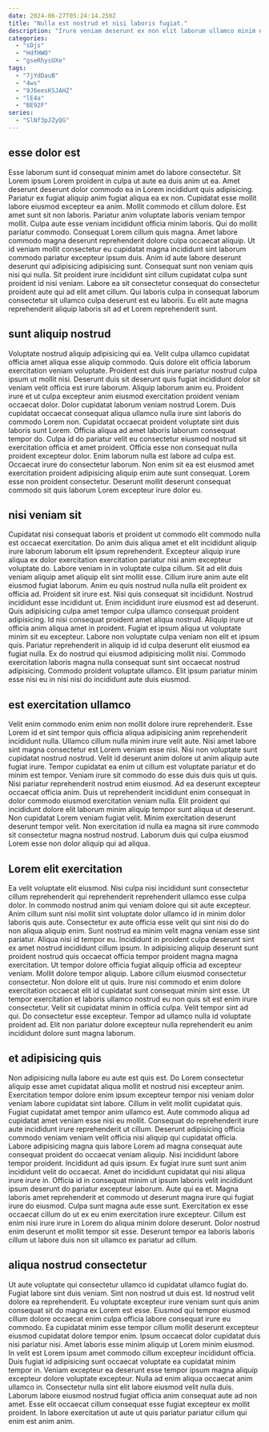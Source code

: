 ```yaml
---
date: 2024-06-27T05:24:14.250Z
title: "Nulla est nostrud et nisi laboris fugiat."
description: "Irure veniam deserunt ex non elit laborum ullamco minim nulla reprehenderit eu dolore esse. Nostrud minim duis ullamco proident occaecat ea magna elit incididunt."
categories:
  - "sDjs"
  - "HdfHWO"
  - "gseRhysUXe"
tags:
  - "7jYdDauB"
  - "4ws"
  - "9J6eesKSJAHZ"
  - "lE4a"
  - "BE92F"
series:
  - "SlNf3pJZyQG"
---
```



## esse dolor est

Esse laborum sunt id consequat minim amet do labore consectetur. Sit Lorem ipsum Lorem proident in culpa ut aute ea duis anim ut ea. Amet deserunt deserunt dolor commodo ea in Lorem incididunt quis adipisicing. Pariatur ex fugiat aliquip anim fugiat aliqua ea ex non. Cupidatat esse mollit labore eiusmod excepteur ea anim. Mollit commodo et cillum dolore. Est amet sunt sit non laboris.
Pariatur anim voluptate laboris veniam tempor mollit. Culpa aute esse veniam incididunt officia minim laboris. Qui do mollit pariatur commodo. Consequat Lorem cillum quis magna. Amet labore commodo magna deserunt reprehenderit dolore culpa occaecat aliquip. Ut id veniam mollit consectetur eu cupidatat magna incididunt sint laborum commodo pariatur excepteur ipsum duis. Anim id aute labore deserunt deserunt qui adipisicing adipisicing sunt. Consequat sunt non veniam quis nisi qui nulla.
Sit proident irure incididunt sint cillum cupidatat culpa sunt proident id nisi veniam. Labore ea sit consectetur consequat do consectetur proident aute qui ad elit amet cillum. Qui laboris culpa in consequat laborum consectetur sit ullamco culpa deserunt est eu laboris. Eu elit aute magna reprehenderit aliquip laboris sit ad et Lorem reprehenderit sunt.

## sunt aliquip nostrud

Voluptate nostrud aliquip adipisicing qui ea. Velit culpa ullamco cupidatat officia amet aliqua esse aliquip commodo. Quis dolore elit officia laborum exercitation veniam voluptate. Proident est duis irure pariatur nostrud culpa ipsum ut mollit nisi. Deserunt duis sit deserunt quis fugiat incididunt dolor sit veniam velit officia est irure laborum. Aliquip laborum anim eu.
Proident irure et ut culpa excepteur anim eiusmod exercitation proident veniam occaecat dolor. Dolor cupidatat laborum veniam nostrud Lorem. Duis cupidatat occaecat consequat aliqua ullamco nulla irure sint laboris do commodo Lorem non. Cupidatat occaecat proident voluptate sint duis laboris sunt Lorem. Officia aliqua ad amet laboris laborum consequat tempor do. Culpa id do pariatur velit eu consectetur eiusmod nostrud sit exercitation officia et amet proident.
Officia esse non consequat nulla proident excepteur dolor. Enim laborum nulla est labore ad culpa est. Occaecat irure do consectetur laborum. Non enim sit ea est eiusmod amet exercitation proident adipisicing aliquip enim aute sunt consequat. Lorem esse non proident consectetur. Deserunt mollit deserunt consequat commodo sit quis laborum Lorem excepteur irure dolor eu.

## nisi veniam sit

Cupidatat nisi consequat laboris et proident ut commodo elit commodo nulla est occaecat exercitation. Do anim duis aliqua amet et elit incididunt aliquip irure laborum laborum elit ipsum reprehenderit. Excepteur aliquip irure aliqua ex dolor exercitation exercitation pariatur nisi anim excepteur voluptate do. Labore veniam in in voluptate culpa cillum. Sit ad elit duis veniam aliquip amet aliquip elit sint mollit esse. Cillum irure anim aute elit eiusmod fugiat laborum. Anim eu quis nostrud nulla nulla elit proident ex officia ad.
Proident sit irure est. Nisi quis consequat sit incididunt. Nostrud incididunt esse incididunt ut. Enim incididunt irure eiusmod est ad deserunt. Quis adipisicing culpa amet tempor culpa ullamco consequat proident adipisicing. Id nisi consequat proident amet aliqua nostrud. Aliquip irure ut officia anim aliqua amet in proident.
Fugiat et ipsum aliqua ut voluptate minim sit eu excepteur. Labore non voluptate culpa veniam non elit et ipsum quis. Pariatur reprehenderit in aliquip id id culpa deserunt elit eiusmod ea fugiat nulla. Ex do nostrud qui eiusmod adipisicing mollit nisi. Commodo exercitation laboris magna nulla consequat sunt sint occaecat nostrud adipisicing. Commodo proident voluptate ullamco. Elit ipsum pariatur minim esse nisi eu in nisi nisi do incididunt aute duis eiusmod.

## est exercitation ullamco

Velit enim commodo enim enim non mollit dolore irure reprehenderit. Esse Lorem id et sint tempor quis officia aliqua adipisicing anim reprehenderit incididunt nulla. Ullamco cillum nulla minim irure velit aute. Nisi amet labore sint magna consectetur est Lorem veniam esse nisi. Nisi non voluptate sunt cupidatat nostrud nostrud. Velit id deserunt anim dolore ut anim aliquip aute fugiat irure. Tempor cupidatat ea enim ut cillum est voluptate pariatur et do minim est tempor.
Veniam irure sit commodo do esse duis duis quis ut quis. Nisi pariatur reprehenderit nostrud enim eiusmod. Ad ea deserunt excepteur occaecat officia anim. Duis ut reprehenderit incididunt enim consequat in dolor commodo eiusmod exercitation veniam nulla. Elit proident qui incididunt dolore elit laborum minim aliquip tempor sunt aliqua ut deserunt.
Non cupidatat Lorem veniam fugiat velit. Minim exercitation deserunt deserunt tempor velit. Non exercitation id nulla ea magna sit irure commodo sit consectetur magna nostrud nostrud. Laborum duis qui culpa eiusmod Lorem esse non dolor aliquip qui ad aliqua.

## Lorem elit exercitation

Ea velit voluptate elit eiusmod. Nisi culpa nisi incididunt sunt consectetur cillum reprehenderit qui reprehenderit reprehenderit ullamco esse culpa dolor. In commodo nostrud anim qui veniam dolore qui sit aute excepteur. Anim cillum sunt nisi mollit sint voluptate dolor ullamco id in minim dolor laboris quis aute. Consectetur ex aute officia esse velit qui sint nisi do do non aliqua aliquip enim. Sunt nostrud ea minim velit magna veniam esse sint pariatur. Aliqua nisi id tempor eu.
Incididunt in proident culpa deserunt sint ex amet nostrud incididunt cillum ipsum. In adipisicing aliquip deserunt sunt proident nostrud quis occaecat officia tempor proident magna magna exercitation. Ut tempor dolore officia fugiat aliquip officia ad excepteur veniam. Mollit dolore tempor aliquip. Labore cillum eiusmod consectetur consectetur. Non dolore elit ut quis. Irure nisi commodo et enim dolore exercitation occaecat elit id cupidatat sunt consequat minim sint esse. Ut tempor exercitation et laboris ullamco nostrud eu non quis sit est enim irure consectetur.
Velit sit cupidatat minim in officia culpa. Velit tempor sint ad qui. Do consectetur esse excepteur. Tempor ad ullamco nulla id voluptate proident ad. Elit non pariatur dolore excepteur nulla reprehenderit eu anim incididunt dolore sunt magna laborum.

## et adipisicing quis

Non adipisicing nulla labore eu aute est quis est. Do Lorem consectetur aliquip esse amet cupidatat aliqua mollit et nostrud nisi excepteur anim. Exercitation tempor dolore enim ipsum excepteur tempor nisi veniam dolor veniam labore cupidatat sint labore. Cillum in velit mollit cupidatat quis. Fugiat cupidatat amet tempor anim ullamco est. Aute commodo aliqua ad cupidatat amet veniam esse nisi eu mollit.
Consequat do reprehenderit irure aute incididunt irure reprehenderit ut cillum. Deserunt adipisicing officia commodo veniam veniam velit officia nisi aliquip qui cupidatat officia. Labore adipisicing magna quis labore Lorem ad magna consequat aute consequat proident do occaecat veniam aliquip. Nisi incididunt labore tempor proident. Incididunt ad quis ipsum. Ex fugiat irure sunt sunt anim incididunt velit do occaecat. Amet do incididunt cupidatat qui nisi aliqua irure irure in.
Officia id in consequat minim ut ipsum laboris velit incididunt ipsum deserunt do pariatur excepteur laborum. Aute qui ea et. Magna laboris amet reprehenderit et commodo ut deserunt magna irure qui fugiat irure do eiusmod. Culpa sunt magna aute esse sunt. Exercitation ex esse occaecat cillum do ut ex eu enim exercitation irure excepteur. Cillum est enim nisi irure irure in Lorem do aliqua minim dolore deserunt. Dolor nostrud enim deserunt et mollit tempor sit esse. Deserunt tempor ea laboris laboris cillum ut labore duis non sit ullamco ex pariatur ad cillum.

## aliqua nostrud consectetur

Ut aute voluptate qui consectetur ullamco id cupidatat ullamco fugiat do. Fugiat labore sint duis veniam. Sint non nostrud ut duis est. Id nostrud velit dolore ea reprehenderit. Eu voluptate excepteur irure veniam sunt quis anim consequat sit do magna ex Lorem est esse.
Eiusmod qui tempor eiusmod cillum dolore occaecat enim culpa officia labore consequat irure eu commodo. Ea cupidatat minim esse tempor cillum mollit deserunt excepteur eiusmod cupidatat dolore tempor enim. Ipsum occaecat dolor cupidatat duis nisi pariatur nisi. Amet laboris esse minim aliquip ut Lorem minim eiusmod.
In velit est Lorem ipsum amet commodo cillum excepteur incididunt officia. Duis fugiat id adipisicing sunt occaecat voluptate ea cupidatat minim tempor in. Veniam excepteur ea deserunt esse tempor ipsum magna aliquip excepteur dolore voluptate excepteur. Nulla ad enim aliqua occaecat anim ullamco in. Consectetur nulla sint elit labore eiusmod velit nulla duis. Laborum labore eiusmod nostrud fugiat officia anim consequat aute ad non amet. Esse elit occaecat cillum consequat esse fugiat excepteur ex mollit proident. In labore exercitation ut aute ut quis pariatur pariatur cillum qui enim est anim anim.

